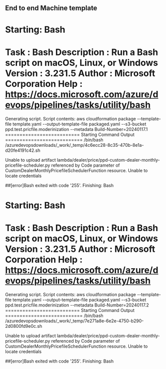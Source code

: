 ## End to end Machine template

Starting: Bash
==============================================================================
Task         : Bash
Description  : Run a Bash script on macOS, Linux, or Windows
Version      : 3.231.5
Author       : Microsoft Corporation
Help         : https://docs.microsoft.com/azure/devops/pipelines/tasks/utility/bash
==============================================================================
Generating script.
Script contents:
aws cloudformation package --template-file template.yaml --output-template-file packaged.yaml --s3-bucket ppd.test.pricfile.moderinization --metadata Build-Number=20240117.1
========================== Starting Command Output ===========================
/bin/bash /azuredevopsdownloads/_work/_temp/4c6ecc28-8c35-470b-8e1a-d20fe4191c42.sh

Unable to upload artifact lambda/dealer/price/ppd-custom-dealer-monthly-pricefile-scheduler.py referenced by Code parameter of CustomDealerMonthlyPricefileSchedulerFunction resource.
Unable to locate credentials

##[error]Bash exited with code '255'.
Finishing: Bash



Starting: Bash
==============================================================================
Task         : Bash
Description  : Run a Bash script on macOS, Linux, or Windows
Version      : 3.231.5
Author       : Microsoft Corporation
Help         : https://docs.microsoft.com/azure/devops/pipelines/tasks/utility/bash
==============================================================================
Generating script.
Script contents:
aws cloudformation package --template-file template.yaml --output-template-file packaged.yaml --s3-bucket ppd.test.pricfile.moderinization --metadata Build-Number=20240117.2
========================== Starting Command Output ===========================
/bin/bash /azuredevopsdownloads/_work/_temp/7e271a8e-6e2e-4750-b290-2d0800fd9e0c.sh

Unable to upload artifact lambda/dealer/price/ppd-custom-dealer-monthly-pricefile-scheduler.py referenced by Code parameter of CustomDealerMonthlyPricefileSchedulerFunction resource.
Unable to locate credentials

##[error]Bash exited with code '255'.
Finishing: Bash
